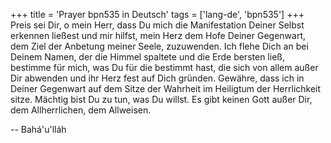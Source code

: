 +++
title = 'Prayer bpn535 in Deutsch'
tags = ['lang-de', 'bpn535']
+++
Preis sei Dir, o mein Herr, dass Du mich die Manifestation Deiner Selbst erkennen ließest und mir hilfst, mein Herz dem Hofe Deiner Gegenwart, dem Ziel der Anbetung meiner Seele, zuzuwenden. Ich flehe Dich an bei Deinem Namen, der die Himmel spaltete und die Erde bersten ließ, bestimme für mich, was Du für die bestimmt hast, die sich von allem außer Dir abwenden und ihr Herz fest auf Dich gründen. Gewähre, dass ich in Deiner Gegenwart auf dem Sitze der Wahrheit im Heiligtum der Herrlichkeit sitze. Mächtig bist Du zu tun, was Du willst. Es gibt keinen Gott außer Dir, dem Allherrlichen, dem Allweisen.

-- Bahá'u'lláh
